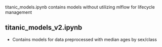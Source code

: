 titanic_models.ipynb contains models without utilizing mlflow for lifecycle management

## titanic_models_v2.ipynb
- Contains models for data preprocessed with median ages by sex/class

